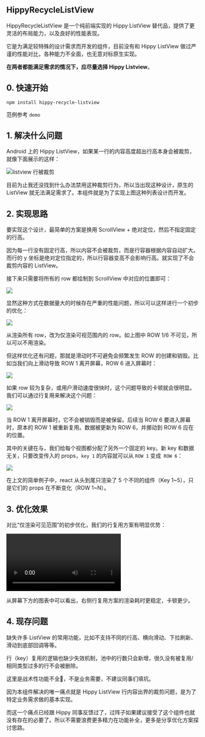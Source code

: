 HippyRecycleListView
----

HippyRecycleListView 是一个纯前端实现的 Hippy ListView 替代品，提供了更灵活的布局能力，以及良好的性能表现。

它是为满足较特殊的设计需求而开发的组件，目前没有和 Hippy ListView 做过严谨的性能对比，各种能力不全面，也无意对标原生实现。

**在两者都能满足需求的情况下，应尽量选择 Hippy Listview**。

## 0. 快速开始

```
npm install hippy-recycle-listview
```

范例参考 `demo`

## 1. 解决什么问题

Android 上的 Hippy ListView，如果某一行的内容高度超出行高本身会被裁剪，就像下面展示的这样：

![listview 行被裁剪](./assets/1.png)

目前为止我还没找到什么办法禁用这种裁剪行为，所以当出现这种设计，原生的 ListView 就无法满足需求了。本组件就是为了实现上图这种列表设计而开发。

## 2. 实现思路

要实现这个设计，最简单的方案是换用 ScrollView + 绝对定位，然后不指定固定的行高。

因为每一行没有固定行高，所以内容不会被裁剪，而是行容器根据内容自动扩大。而行的 y 坐标是绝对定位指定的，所以行容器变高不会影响行高。就实现了不会裁剪内容的 ListView。

接下来只需要将所有的 row 都绘制到 ScrollView 中对应的位置即可：

![](./assets/3.png)

显然这种方式在数据量大的时候存在严重的性能问题，所以可以这样进行一个初步的优化：

![](./assets/4.png)


从渲染所有 row，改为仅渲染可视范围内的 row。如上图中 ROW 1/6 不可见，所以可以不用渲染。

但这样优化还有问题，那就是滑动时不可避免会频繁发生 ROW 的创建和销毁。比如当我们向上滑动导致 ROW 1 离开屏幕，ROW 6 进入屏幕时：

![](./assets/5.png)

如果 row 较为复杂，或用户滑动速度很快时，这个问题导致的卡顿就会很明显。我们可以通过行复用来解决这个问题：

![](./assets/6.png)

当 ROW 1 离开屏幕时，它不会被销毁而是被保留。后续当 ROW 6 要进入屏幕时，原本的 ROW 1 被重新复用。数据被更新为 ROW 6，并挪动到 ROW 6 应在的位置。

其中的关键在与，我们给每个视图都分配了另外一个固定的 key。新 key 和数据无关，只要改变传入的 props，`key 1` 的内容就可以从 `ROW 1` 变成` ROW 6`：

![](./assets/7.png)

在上文的简单例子中，react 从头到尾只渲染了 5 个不同的组件（Key 1~5），只是它们的 props 在不断变化（ROW 1~N）。

## 3. 优化效果

对比“仅渲染可见范围”的初步优化，我们的行复用方案有明显优势：

![性能对比](./assets/compare.mp4)

从屏幕下方的图表中可以看出，右侧行复用方案的渲染耗时更稳定，卡顿更少。

## 4. 现存问题

缺失许多 ListView 的常用功能，比如不支持不同的行高、横向滑动、下拉刷新、滑动到底部回调等等。

行（key）复用的逻辑也缺少失效机制，池中的行数只会新增，很久没有被复用/相同类型过多的行不会被删除。

这里是战术性功能不全🐶，不是业务需要，不建议同事们填坑。

因为本组件解决的唯一痛点就是 Hippy ListView 行内容出界的裁剪问题，是为了特定业务需求做的基本实现。

而这一个痛点已经跟 Hippy 同事反馈过了，过阵子如果建议接受了这个组件也就没有存在的必要了。所以不需要浪费更多精力在功能补全，更多是分享优化方案探讨思路。